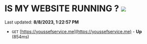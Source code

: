 # IS MY WEBSITE RUNNING ? [![](https://img.shields.io/static/v1?label=Sponsor&message=%E2%9D%A4&logo=GitHub&color=%23fe8e86)](https://github.com/sponsors/<username>)

Last updated: **8/8/2023, 1:22:57 PM**

- `GET` [https://youssefservice.me](https://youssefservice.me) - **Up** (854ms)
